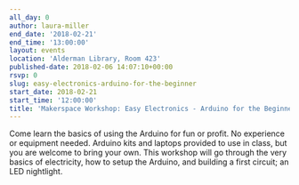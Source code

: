 ```yaml
---
all_day: 0
author: laura-miller
end_date: '2018-02-21'
end_time: '13:00:00'
layout: events
location: 'Alderman Library, Room 423'
published-date: 2018-02-06 14:07:10+00:00
rsvp: 0
slug: easy-electronics-arduino-for-the-beginner
start_date: 2018-02-21
start_time: '12:00:00'
title: 'Makerspace Workshop: Easy Electronics - Arduino for the Beginner'
---
```


Come learn the basics of using the Arduino for fun or profit. No experience or equipment needed. Arduino kits and laptops provided to use in class, but you are welcome to bring your own. This workshop will go through the very basics of electricity, how to setup the Arduino, and building a first circuit; an LED nightlight.
